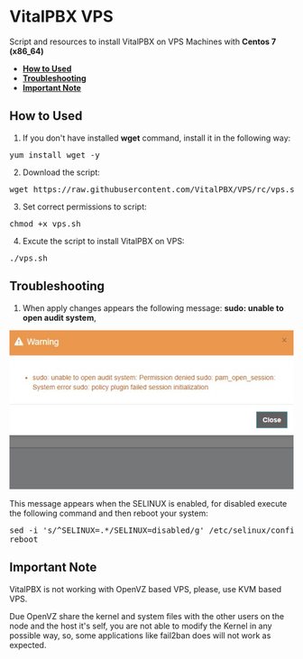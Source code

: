 # VitalPBX VPS
Script and resources to install VitalPBX on VPS Machines with **Centos 7 (x86_64)**

- **[How to Used](#how-to-used)**
- **[Troubleshooting](#troubleshooting)**
- **[Important Note](#important-note)**

## How to Used
1. If you don't have installed __wget__ command, install it in the following way:
<pre>
yum install wget -y
</pre>
2. Download the script:
<pre>
wget https://raw.githubusercontent.com/VitalPBX/VPS/rc/vps.sh
</pre>
3. Set correct permissions to script:
<pre>
chmod +x vps.sh
</pre>
4. Excute the script to install VitalPBX on VPS:
<pre>
./vps.sh
</pre>

## Troubleshooting
1. When apply changes appears the following message: __sudo: unable to open audit system__,

 ![SELINUX ERROR](https://github.com/VitalPBX/VPS/blob/master/resources/selinux.jpg?raw=true)

This message appears when the SELINUX is enabled, for disabled execute the following command and then reboot your system:
<pre>
sed -i 's/^SELINUX=.*/SELINUX=disabled/g' /etc/selinux/config
reboot
</pre>

## Important Note
VitalPBX is not working with OpenVZ based VPS, please, use KVM based VPS.

Due OpenVZ share the kernel and system files with the other users on the node and the host it's self, you are not able to modify the Kernel in any possible way, so, some applications like fail2ban does will not work as expected.
